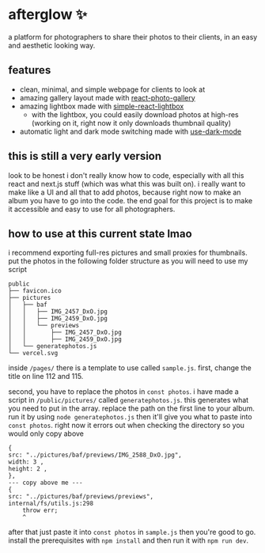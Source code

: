 # afterglow ✨

a platform for photographers to share their photos to their clients, in an easy and aesthetic looking way.

## features
- clean, minimal, and simple webpage for clients to look at
- amazing gallery layout made with [react-photo-gallery](https://github.com/neptunian/react-photo-gallery)
- amazing lightbox made with [simple-react-lightbox](https://github.com/michelecocuccio/simple-react-lightbox)
    - with the lightbox, you could easily download photos at high-res (working on it, right now it only downloads thumbnail quality)
- automatic light and dark mode switching made with [use-dark-mode](https://github.com/donavon/use-dark-mode)

## this is still a very early version
look to be honest i don't really know how to code, especially with all this react and next.js stuff (which was what this was built on). i really want to make like a UI and all that to add photos, because right now to make an album you have to go into the code. the end goal for this project is to make it accessible and easy to use for all photographers.

## how to use at this current state lmao
i recommend exporting full-res pictures and small proxies for thumbnails. put the photos in the following folder structure as you will need to use my script

```
public
├── favicon.ico
├── pictures
│   ├── baf
│   │   ├── IMG_2457_DxO.jpg
│   │   ├── IMG_2459_DxO.jpg
│   │   └── previews
│   │       ├── IMG_2457_DxO.jpg
│   │       ├── IMG_2459_DxO.jpg
│   └── generatephotos.js
└── vercel.svg
```


inside `/pages/` there is a template to use called `sample.js`. first, change the title on line 112 and 115. 

second, you have to replace the photos in `const photos`. i have made a script in `/public/pictures/` called `generatephotos.js`. this generates what you need to put in the array. replace the path on the first line to your album. run it by using `node generatephotos.js` then it'll give you what to paste into `const photos`. right now it errors out when checking the directory so you would only copy above

```
{
src: "../pictures/baf/previews/IMG_2588_DxO.jpg",
width: 3 ,
height: 2 ,
},
--- copy above me ---
{
src: "../pictures/baf/previews/previews",
internal/fs/utils.js:298
    throw err;
    ^
```

after that just paste it into `const photos` in `sample.js` then you're good to go. install the prerequisites with `npm install` and then run it with `npm run dev`.